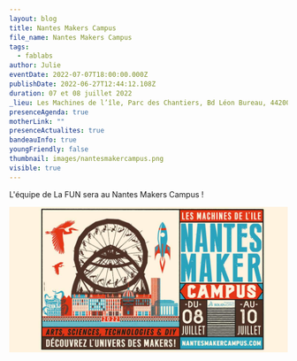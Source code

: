 ```yaml
---
layout: blog
title: Nantes Makers Campus
file_name: Nantes Makers Campus
tags:
  - fablabs
author: Julie
eventDate: 2022-07-07T18:00:00.000Z
publishDate: 2022-06-27T12:44:12.108Z
duration: 07 et 08 juillet 2022
_lieu: Les Machines de l’île, Parc des Chantiers, Bd Léon Bureau, 44200 Nantes
presenceAgenda: true
motherLink: ""
presenceActualites: true
bandeauInfo: true
youngFriendly: false
thumbnail: images/nantesmakercampus.png
visible: true
---
```

L'équipe de La FUN sera au Nantes Makers Campus !

![](images/maker-faire-campus-2022.png)